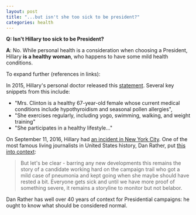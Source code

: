 ```yaml
---
layout: post
title: "...but isn't she too sick to be president?"
categories: health
---
```


**Q: Isn't Hillary too sick to be President?**

**A**: No. While personal health is a consideration when choosing a
President, Hillary **is a healthy woman**, who happens to have some mild
health conditions.

To expand further (references in links):

In 2015, Hillary's personal doctor released this
[statement](https://m.hrc.onl/secretary/10-documents/01-health-financial-records/2015-07-28_Statement_of_Health_-_LBardack.pdf).
Several key snippets from this include:

* "Mrs. Clinton is a healthy 67-year-old female whose current medical
conditions include hypothyroidism and seasonal pollen allergies",
* "She exercises regularly, including yogo, swimming, walking, and
  weight training"
* "She participates in a healthy lifestyle..."


On September 11, 2016, Hillary had
[an incident in New York City](https://www.washingtonpost.com/politics/clinton-falls-ill-during-911-memorial-service-in-new-york/2016/09/11/a52e09c2-7855-11e6-ac8e-cf8e0dd91dc7_story.html). One
of the most famous living journalists in United States history, Dan
Rather, put
[this into context](https://www.facebook.com/theDanRather/posts/10157417560045716):

> But let's be clear - barring any new developments this remains the
> story of a candidate working hard on the campaign trail who got a
> mild case of pneumonia and kept going when she maybe should have
> rested a bit. Everyone gets sick and until we have more proof of
> something severe, it remains a storyline to monitor but not belabor.

Dan Rather has well over 40 years of context for Presidential
campaigns: he ought to know what should be considered normal.

